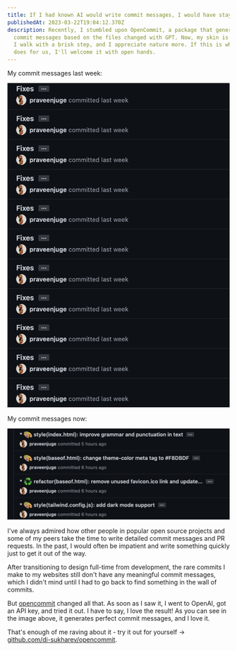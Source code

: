 ```yaml
---
title: If I had known AI would write commit messages, I would have stayed as a developer.
publishedAt: 2023-03-22T19:04:12.370Z
description: Recently, I stumbled upon OpenCommit, a package that generates
  commit messages based on the files changed with GPT. Now, my skin is clearer,
  I walk with a brisk step, and I appreciate nature more. If this is what AI
  does for us, I'll welcome it with open hands.
---
```


My commit messages last week:

![Bunch of commits with the same title: Fixes](../../images/cleanshot-2023-03-23-at-00.33.32-2x.png)

My commit messages now:

![Well detailed commit messages](../../images/cleanshot-2023-03-23-at-00.22.48-2x.png)

I've always admired how other people in popular open source projects and some of my peers take the time to write detailed commit messages and PR requests. In the past, I would often be impatient and write something quickly just to get it out of the way.

After transitioning to design full-time from development, the rare commits I make to my websites still don't have any meaningful commit messages, which I didn't mind until I had to go back to find something in the wall of commits.

But [opencommit](https://github.com/di-sukharev/opencommit) changed all that. As soon as I saw it, I went to OpenAI, got an API key, and tried it out. I have to say, I love the result! As you can see in the image above, it generates perfect commit messages, and I love it.

That's enough of me raving about it - try it out for yourself -> [github.com/di-sukharev/opencommit](https://github.com/di-sukharev/opencommit).
